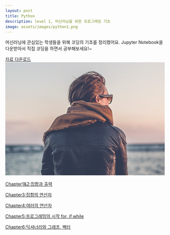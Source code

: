 ```yaml
---
layout: post
title: Python
description: level 1, 머신러닝을 위한 프로그래밍 기초
image: assets/images/python1.png
---
```

머신러닝에 관심있는 학생들을 위해 코딩의 기초를 정리했어요.
Jupyter Notebook을 다운받아서 직접 코딩을 하면서 공부해보세요!~

[자료 다운로드](https://github.com/waylight3/Machine-for-Learning-Site/zipball/master)
![good](https://github.com/waylight3/Machine-for-Learning-Site/blob/gh-pages/assets/images/pic01.jpg)

[Chapter1&2:집합과 출력](https://nbviewer.jupyter.org/github/waylight3/Machine-for-Learning-Site/blob/master/Contents/Chapter%201%2C2.ipynb)

[Chapter3:집합의 연산자](https://nbviewer.jupyter.org/github/waylight3/Machine-for-Learning-Site/blob/master/Contents/Chapter3.ipynb)

[Chapter4:여러의 연산자](https://nbviewer.jupyter.org/github/waylight3/Machine-for-Learning-Site/blob/master/Contents/Chapter%204.ipynb)

[Chapter5:프로그래밍의 시작 for, if,while](https://nbviewer.jupyter.org/github/waylight3/Machine-for-Learning-Site/blob/master/Contents/Chapter5.ipynb)

[Chapter6:딕셔너리와 그래프, 벡터](https://nbviewer.jupyter.org/github/waylight3/Machine-for-Learning-Site/blob/master/Contents/Chapter6.ipynb)
